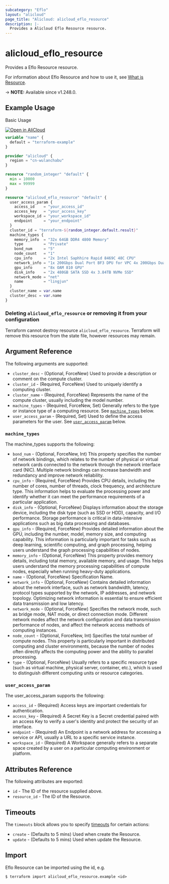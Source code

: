 ```yaml
---
subcategory: "Eflo"
layout: "alicloud"
page_title: "Alicloud: alicloud_eflo_resource"
description: |-
  Provides a Alicloud Eflo Resource resource.
---
```


# alicloud_eflo_resource

Provides a Eflo Resource resource.



For information about Eflo Resource and how to use it, see [What is Resource](https://www.alibabacloud.com/help/en/pai/developer-reference/api-eflo-cnp-2023-08-28-createresource).

-> **NOTE:** Available since v1.248.0.

## Example Usage

Basic Usage

<div style="display: block;margin-bottom: 40px;"><div class="oics-button" style="float: right;position: absolute;margin-bottom: 10px;">
  <a href="https://api.aliyun.com/terraform?resource=alicloud_eflo_resource&exampleId=50325218-8456-1ef9-9f0f-2b5b1e7b01bb939ef848&activeTab=example&spm=docs.r.eflo_resource.0.5032521884&intl_lang=EN_US" target="_blank">
    <img alt="Open in AliCloud" src="https://img.alicdn.com/imgextra/i1/O1CN01hjjqXv1uYUlY56FyX_!!6000000006049-55-tps-254-36.svg" style="max-height: 44px; max-width: 100%;">
  </a>
</div></div>

```terraform
variable "name" {
  default = "terraform-example"
}

provider "alicloud" {
  region = "cn-wulanchabu"
}

resource "random_integer" "default" {
  min = 10000
  max = 99999
}

resource "alicloud_eflo_resource" "default" {
  user_access_param {
    access_id    = "your_access_id"
    access_key   = "your_access_key"
    workspace_id = "your_workspace_id"
    endpoint     = "your_endpoint"
  }
  cluster_id = "terraform-${random_integer.default.result}"
  machine_types {
    memory_info  = "32x 64GB DDR4 4800 Memory"
    type         = "Private"
    bond_num     = "5"
    node_count   = "1"
    cpu_info     = "2x Intel Saphhire Rapid 8469C 48C CPU"
    network_info = "1x 200Gbps Dual Port BF3 DPU for VPC 4x 200Gbps Dual Port EIC"
    gpu_info     = "8x OAM 810 GPU"
    disk_info    = "2x 480GB SATA SSD 4x 3.84TB NVMe SSD"
    network_mode = "net"
    name         = "lingjun"
  }
  cluster_name = var.name
  cluster_desc = var.name
}
```

### Deleting `alicloud_eflo_resource` or removing it from your configuration

Terraform cannot destroy resource `alicloud_eflo_resource`. Terraform will remove this resource from the state file, however resources may remain.

## Argument Reference

The following arguments are supported:
* `cluster_desc` - (Optional, ForceNew) Used to provide a description or comment on the compute cluster.
* `cluster_id` - (Required, ForceNew) Used to uniquely identify a computing cluster.
* `cluster_name` - (Required, ForceNew) Represents the name of the compute cluster, usually including the model number.
* `machine_types` - (Required, ForceNew, Set) Generally refers to the type or instance type of a computing resource. See [`machine_types`](#machine_types) below.
* `user_access_param` - (Required, Set) Used to define the access parameters for the user. See [`user_access_param`](#user_access_param) below.

### `machine_types`

The machine_types supports the following:
* `bond_num` - (Optional, ForceNew, Int) This property specifies the number of network bindings, which relates to the number of physical or virtual network cards connected to the network through the network interface card (NIC). Multiple network bindings can increase bandwidth and redundancy and improve network reliability.
* `cpu_info` - (Required, ForceNew) Provides CPU details, including the number of cores, number of threads, clock frequency, and architecture type. This information helps to evaluate the processing power and identify whether it can meet the performance requirements of a particular application.
* `disk_info` - (Optional, ForceNew) Displays information about the storage device, including the disk type (such as SSD or HDD), capacity, and I/O performance. Storage performance is critical in data-intensive applications such as big data processing and databases.
* `gpu_info` - (Required, ForceNew) Provides detailed information about the GPU, including the number, model, memory size, and computing capability. This information is particularly important for tasks such as deep learning, scientific computing, and graph processing, helping users understand the graph processing capabilities of nodes.
* `memory_info` - (Optional, ForceNew) This property provides memory details, including total memory, available memory, and usage. This helps users understand the memory processing capabilities of compute nodes, especially when running heavy-duty applications.
* `name` - (Optional, ForceNew) Specification Name.
* `network_info` - (Optional, ForceNew) Contains detailed information about the network interface, such as network bandwidth, latency, protocol types supported by the network, IP addresses, and network topology. Optimizing network information is essential to ensure efficient data transmission and low latency.
* `network_mode` - (Optional, ForceNew) Specifies the network mode, such as bridge mode, NAT mode, or direct connection mode. Different network modes affect the network configuration and data transmission performance of nodes, and affect the network access methods of computing instances.
* `node_count` - (Optional, ForceNew, Int) Specifies the total number of compute nodes. This property is particularly important in distributed computing and cluster environments, because the number of nodes often directly affects the computing power and the ability to parallel processing.
* `type` - (Optional, ForceNew) Usually refers to a specific resource type (such as virtual machine, physical server, container, etc.), which is used to distinguish different computing units or resource categories.

### `user_access_param`

The user_access_param supports the following:
* `access_id` - (Required) Access keys are important credentials for authentication.
* `access_key` - (Required) A Secret Key is a Secret credential paired with an access Key to verify a user's identity and protect the security of an interface.
* `endpoint` - (Required) An Endpoint is a network address for accessing a service or API, usually a URL to a specific service instance.
* `workspace_id` - (Required) A Workspace generally refers to a separate space created by a user on a particular computing environment or platform.

## Attributes Reference

The following attributes are exported:
* `id` - The ID of the resource supplied above.
* `resource_id` - The ID of the Resource.

## Timeouts

The `timeouts` block allows you to specify [timeouts](https://developer.hashicorp.com/terraform/language/resources/syntax#operation-timeouts) for certain actions:
* `create` - (Defaults to 5 mins) Used when create the Resource.
* `update` - (Defaults to 5 mins) Used when update the Resource.

## Import

Eflo Resource can be imported using the id, e.g.

```shell
$ terraform import alicloud_eflo_resource.example <id>
```

